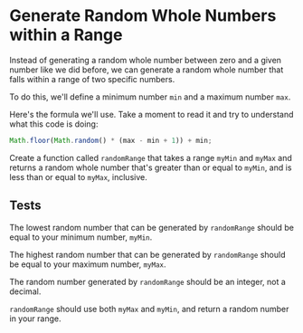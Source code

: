 # Generate Random Whole Numbers within a Range

Instead of generating a random whole number between zero and a given number like we did before, we can generate a random whole number that falls within a range of two specific numbers.

To do this, we'll define a minimum number `min` and a maximum number `max`.

Here's the formula we'll use. Take a moment to read it and try to understand what this code is doing:

```javascript
Math.floor(Math.random() * (max - min + 1)) + min;
```

Create a function called `randomRange` that takes a range `myMin` and `myMax` and returns a random whole number that's greater than or equal to `myMin`, and is less than or equal to `myMax`, inclusive.

## Tests

The lowest random number that can be generated by `randomRange` should be equal to your minimum number, `myMin`.

The highest random number that can be generated by `randomRange` should be equal to your maximum number, `myMax`.

The random number generated by `randomRange` should be an integer, not a decimal.

`randomRange` should use both `myMax` and `myMin`, and return a random number in your range.
